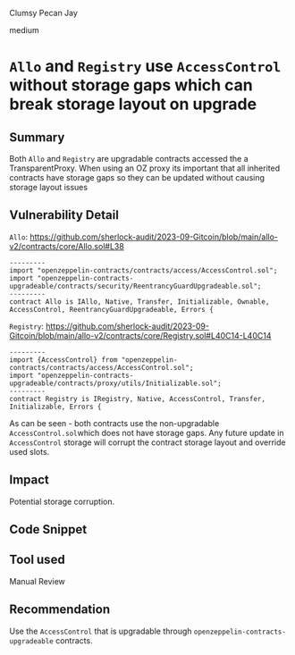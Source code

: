 Clumsy Pecan Jay

medium

# `Allo` and `Registry` use `AccessControl` without storage gaps which can break storage layout on upgrade
## Summary

Both `Allo` and `Registry` are upgradable contracts accessed the a TransparentProxy.
When using an OZ proxy its important that all inherited contracts have storage gaps so they can be updated without causing storage layout issues

## Vulnerability Detail
`Allo`:
https://github.com/sherlock-audit/2023-09-Gitcoin/blob/main/allo-v2/contracts/core/Allo.sol#L38
```solidity
---------
import "openzeppelin-contracts/contracts/access/AccessControl.sol";
import "openzeppelin-contracts-upgradeable/contracts/security/ReentrancyGuardUpgradeable.sol";
---------
contract Allo is IAllo, Native, Transfer, Initializable, Ownable, AccessControl, ReentrancyGuardUpgradeable, Errors {
```

`Registry`:
https://github.com/sherlock-audit/2023-09-Gitcoin/blob/main/allo-v2/contracts/core/Registry.sol#L40C14-L40C14
```solidity
---------
import {AccessControl} from "openzeppelin-contracts/contracts/access/AccessControl.sol";
import "openzeppelin-contracts-upgradeable/contracts/proxy/utils/Initializable.sol";
---------
contract Registry is IRegistry, Native, AccessControl, Transfer, Initializable, Errors {
```

As can be seen - both contracts use the non-upgradable `AccessControl.sol`which does not have storage gaps.
Any future update in `AccessControl` storage will corrupt the contract storage layout and override used slots.

## Impact

Potential storage corruption. 

## Code Snippet

## Tool used

Manual Review

## Recommendation

Use the `AccessControl` that is upgradable through `openzeppelin-contracts-upgradeable` contracts.
